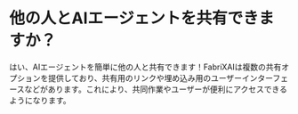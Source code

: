 # 他の人とAIエージェントを共有できますか？

はい、AIエージェントを簡単に他の人と共有できます！FabriXAIは複数の共有オプションを提供しており、共有用のリンクや埋め込み用のユーザーインターフェースなどがあります。これにより、共同作業やユーザーが便利にアクセスできるようになります。


